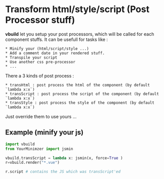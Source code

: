 # Transform html/style/script (Post Processor stuff)

**vbuild** let you setup your post processors, which will be called for each component stuffs. It can be usefull for tasks like :

    * Minify your (html/script/style ...)
    * Add a comment date in your rendered stuff.
    * Transpile your script
    * Use another css pre-processor
    * ...

There a 3 kinds of post process :

    * transHtml : post process the html of the component (by default `lambda x:x`)
    * transScript : post process the script of the component (by default `lambda x:x`)
    * transStyle : post process the style of the component (by default `lambda x:x`)

Just override them to use yours ...

## Example (minify your js)

```python
import vbuild
from YourMinimzer import jsmin

vbuild.transScript = lambda x: jsmin(x, force=True )
r=vbuild.render("*.vue")

r.script # contains the JS which was transScript'ed
```
